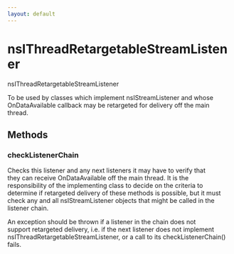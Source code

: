 ```yaml
---
layout: default
---
```


# nsIThreadRetargetableStreamListener #
  
nsIThreadRetargetableStreamListener  
  
To be used by classes which implement nsIStreamListener and whose  
OnDataAvailable callback may be retargeted for delivery off the main thread.  
  

## Methods ##

### checkListenerChain ###
  
Checks this listener and any next listeners it may have to verify that  
they can receive OnDataAvailable off the main thread. It is the  
responsibility of the implementing class to decide on the criteria to  
determine if retargeted delivery of these methods is possible, but it must  
check any and all nsIStreamListener objects that might be called in the  
listener chain.  
  
An exception should be thrown if a listener in the chain does not  
support retargeted delivery, i.e. if the next listener does not implement  
nsIThreadRetargetableStreamListener, or a call to its checkListenerChain()  
fails.  
  
